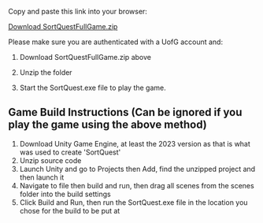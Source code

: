 Copy and paste this link into your browser: 

[Download SortQuestFullGame.zip](https://gla-my.sharepoint.com/personal/2557097h_student_gla_ac_uk/_layouts/15/onedrive.aspx?id=%2Fpersonal%2F2557097h%5Fstudent%5Fgla%5Fac%5Fuk%2FDocuments%2FSortQuestFullGame%2Ezip&parent=%2Fpersonal%2F2557097h%5Fstudent%5Fgla%5Fac%5Fuk%2FDocuments&ga=1)

Please make sure you are authenticated with a UofG account and:

1. Download SortQuestFullGame.zip above

2. Unzip the folder

3. Start the SortQuest.exe file to play the game.

## Game Build Instructions (Can be ignored if you play the game using the above method)

1. Download Unity Game Engine, at least the 2023 version as that is what was used to create 'SortQuest'
2. Unzip source code
3. Launch Unity and go to Projects then Add, find the unzipped project and then launch it
4. Navigate to file then build and run, then drag all scenes from the scenes folder into the build settings
5. Click Build and Run, then run the SortQuest.exe file in the location you chose for the build to be put at
